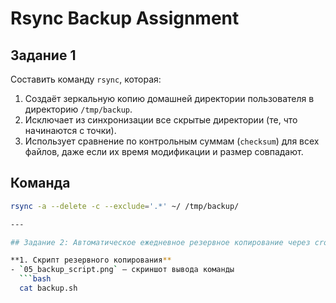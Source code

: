 # Rsync Backup Assignment

## Задание 1

Составить команду `rsync`, которая:

1. Создаёт зеркальную копию домашней директории пользователя в директорию `/tmp/backup`.  
2. Исключает из синхронизации все скрытые директории (те, что начинаются с точки).  
3. Использует сравнение по контрольным суммам (`checksum`) для всех файлов, даже если их время модификации и размер совпадают.

## Команда

```bash
rsync -a --delete -c --exclude='.*' ~/ /tmp/backup/

---

## Задание 2: Автоматическое ежедневное резервное копирование через cron

**1. Скрипт резервного копирования**  
- `05_backup_script.png` — скриншот вывода команды  
  ```bash
  cat backup.sh
